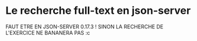 # Le recherche full-text en json-server

FAUT ETRE EN JSON-SERVER 0.17.3 ! SINON LA RECHERCHE DE L'EXERCICE NE BANANERA PAS :c